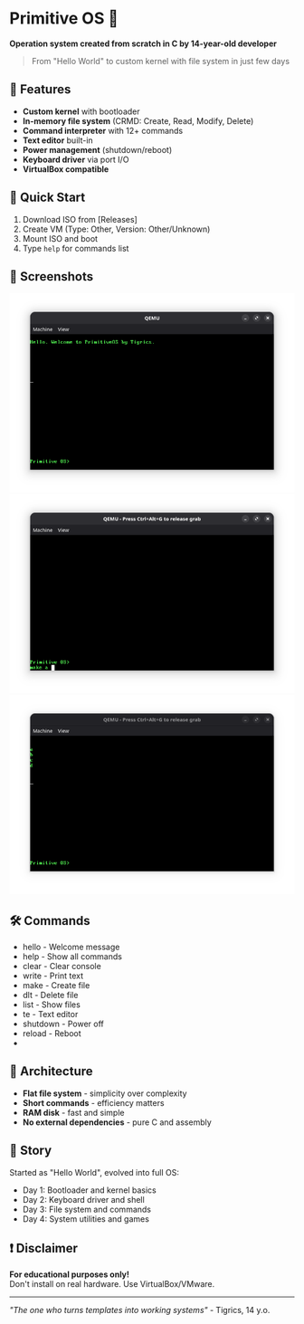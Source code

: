 # Primitive OS 🐅

**Operation system created from scratch in C by 14-year-old developer**

> From "Hello World" to custom kernel with file system in just few days

## 🚀 Features
- **Custom kernel** with bootloader
- **In-memory file system** (CRMD: Create, Read, Modify, Delete)  
- **Command interpreter** with 12+ commands
- **Text editor** built-in
- **Power management** (shutdown/reboot)
- **Keyboard driver** via port I/O
- **VirtualBox compatible**

## 🎯 Quick Start
1. Download ISO from [Releases]
2. Create VM (Type: Other, Version: Other/Unknown)
3. Mount ISO and boot
4. Type `help` for commands list

## 📸 Screenshots
![Shell](img/1.png)
![File System](img/2.png) 
![Games](img/3.png)

## 🛠️ Commands
* hello - Welcome message
* help - Show all commands
* clear - Clear console
* write - Print text
* make - Create file
* dlt - Delete file
* list - Show files
* te - Text editor
* shutdown - Power off
* reload - Reboot
* 
## 🧩 Architecture
- **Flat file system** - simplicity over complexity
- **Short commands** - efficiency matters  
- **RAM disk** - fast and simple
- **No external dependencies** - pure C and assembly

## 📖 Story
Started as "Hello World", evolved into full OS:
- Day 1: Bootloader and kernel basics
- Day 2: Keyboard driver and shell
- Day 3: File system and commands
- Day 4: System utilities and games

## ❗ Disclaimer
**For educational purposes only!**  
Don't install on real hardware. Use VirtualBox/VMware.

---

*"The one who turns templates into working systems"* - Tigrics, 14 y.o.